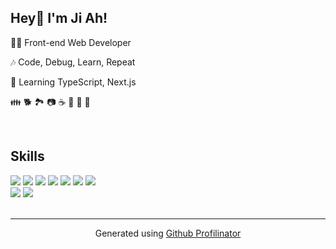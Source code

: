 ## Hey👋 I'm Ji Ah!  
<div>
  <p>🧑‍💻 Front-end Web Developer</p>
  <p>🎶 Code, Debug, Learn, Repeat</p>
  <p>🌱 Learning TypeScript, Next.js</p>
  <p>👪 🐕 🏞️ 📷 ☕ 🎄 🧢 💃</p>
<div>
<br/>  


## Skills
<div>
  <img src="https://img.shields.io/badge/HTML-E34F26?style=flat&logo=HTML5&logoColor=white" />
  <img src="https://img.shields.io/badge/CSS-1572B6?style=flat&logo=CSS3&logoColor=white" />
  <img src="https://img.shields.io/badge/JavaScript-F7DF1E?style=flat&logo=JavaScript&logoColor=white" />
  <img src="https://img.shields.io/badge/TypeScript-3178C6?style=flat&logo=TypeScript&logoColor=white" />
  <img src="https://img.shields.io/badge/React-61DAFB?style=flat&logo=React&logoColor=white" />
  <img src="https://img.shields.io/badge/Next.js-000000?style=flat-square&logo=Next.js&logoColor=white"/>
  <img src="https://img.shields.io/badge/styled components-DB7093?style=flat-square&logo=styled-components&logoColor=white"/>
</div>
<div>
  <img src="https://img.shields.io/badge/Figma-F24E1E?style=flat&logo=Figma&logoColor=white" />
  <img src="https://img.shields.io/badge/Photoshop-31A8FF?style=flat&logo=AdobePhotoshop&logoColor=white" />
</div>

<br/>  


----
<div align="center">Generated using <a href="https://profilinator.rishav.dev/" target="_blank">Github Profilinator</a></div>
